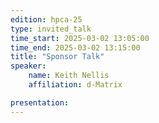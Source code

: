```yaml
---
edition: hpca-25
type: invited_talk
time_start: 2025-03-02 13:05:00
time_end: 2025-03-02 13:15:00
title: "Sponsor Talk"
speaker:
    name: Keith Nellis 
    affiliation: d-Matrix

presentation: 
---
```


